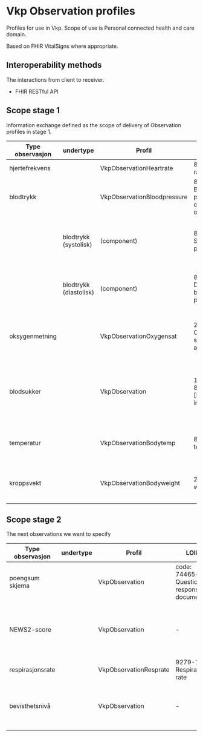 # Vkp Observation profiles

Profiles for use in Vkp.
Scope of use is Personal connected health and care domain.

Based on FHIR VitalSigns where appropriate.

## Interoperability methods

The interactions from client to receiver.  
* FHIR RESTful API 

## Scope stage 1

Information exchange defined as the scope of delivery of Observation profiles in stage 1.  

|Type observasjon|undertype|Profil|LOINC|SNOMED|
|----------------|---------|------|-----|------|
|hjertefrekvens||VkpObservationHeartrate|8867-4 heart-rate|364075005 Heart Rate|
|blodtrykk||VkpObservationBloodpressure|85354-9 Blood pressure panel with all children optional|75367002 Blood pressure (observable entity)|
||blodtrykk (systolisk)|(component)|8480-6 Systolic blood-pressure|271649006 Systolic blood pressure (observable entity)|
||blodtrykk (diastolisk)|(component)|8462-4 Diastolic blood-pressure|271650006 Diastolic blood pressure (observable entity)|
|oksygenmetning||VkpObservationOxygensat|2708-6 Oxygen saturation in arterial blood|431314004 Peripheral oxygen saturation (observable entity)|
|blodsukker||VkpObservation|15074-8Glucose [Moles/volume] in Blood|kode for glukose: 405176005 Blood glucose status (observable entity)|
|temperatur||VkpObservationBodytemp|8310-5 Body temperature|276885007 Core body temperature (observable entity)|
|kroppsvekt||VkpObservationBodyweight|29563-7 Body weight|27113001 Body weight (observable entity)|


## Scope stage 2

The next observations we want to specify  

|Type observasjon|undertype|Profil|LOINC|SNOMED|
|----------------|---------|------|-----|------|
|poengsum skjema||VkpObservation|code: 74465-6 Questionnaire response document|?|
|NEWS2-score||VkpObservation|-|code: 1104051000000101 Royal College of Physicians NEWS2 (National Early Warning Score 2) total score|
|respirasjonsrate||VkpObservationResprate|9279-1 Respiratory rate|86290005 Respiratory rate (observable entity)|
|bevisthetsnivå||VkpObservation|-|code: 1104441000000107 Alert Confusion Voice Pain Unresponsive scale score (observable entity)|









